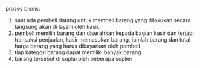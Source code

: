 proses bisnis:
1. saat ada pembeli datang untuk membeli barang yang dilakukan secara langsung akan di layani oleh kasir.
2. pembeli memilih barang dan diserahkan kepada bagian kasir dan terjadi transaksi penjualan, kasir memasukan barang, jumlah barang dan total harga barang yang harus dibayarkan oleh pembeli
3. tiap kategori barang dapat memiliki banyak barang
4. barang tersebut di suplai oleh beberapa suplier